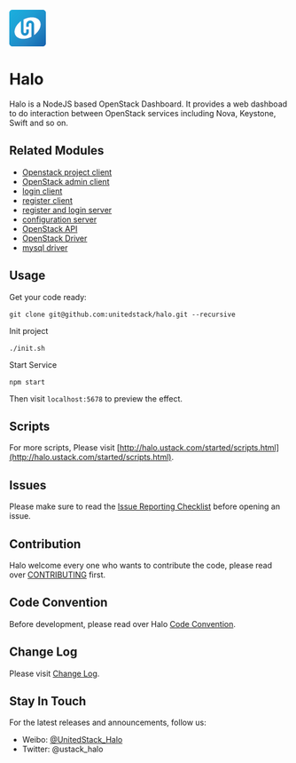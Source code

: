 ![logo](./client/assets/logo_halo@66x66.png)

# Halo
Halo is a NodeJS based OpenStack Dashboard. It provides a web dashboad to do interaction between OpenStack services including Nova, Keystone, Swift and so on.

## Related Modules

* [Openstack project client](https://github.com/unitedstack/spectre)
* [OpenStack admin client](https://github.com/unitedstack/medusa)
* [login client](https://github.com/unitedstack/luna)
* [register client](https://github.com/unitedstack/lion)
* [register and login server](https://github.com/unitedstack/brewmaster)
* [configuration server](https://github.com/unitedstack/tusk)
* [OpenStack API](https://github.com/unitedstack/slardar)
* [OpenStack Driver](https://github.com/unitedstack/huskar)
* [mysql driver](https://github.com/unitedstack/meepo)

## Usage

Get your code ready:
```
git clone git@github.com:unitedstack/halo.git --recursive
```

Init project
```
./init.sh
```

Start Service
```
npm start
```

Then visit `localhost:5678` to preview the effect.

## Scripts

For more scripts, Please visit [http://halo.ustack.com/started/scripts.html](http://halo.ustack.com/started/scripts.html).

## Issues

Please make sure to read the [Issue Reporting Checklist](./CONTRIBUTING.md#Issues) before opening an issue.

## Contribution

Halo welcome every one who wants to contribute the code, please read over [CONTRIBUTING](./CONTRIBUTING.md) first.

## Code Convention

Before development, please read over Halo [Code Convention](./CODE_CONVENTION.md).

## Change Log

Please visit [Change Log](./CHANGELOG.md).

## Stay In Touch

For the latest releases and announcements, follow us:

* Weibo: [@UnitedStack_Halo](http://weibo.com/u/6344552711)
* Twitter: @ustack_halo
